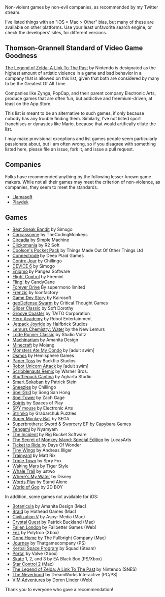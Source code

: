 Non-violent games by non-evil companies, as recommended by my Twitter stream.

I've listed things with an "iOS > Mac > Other" bias, but many of these are available on other platforms. Use your least unfavorite search engine, or check the developers' sites, for different versions.

## Thomson-Grannell Standard of Video Game Goodness

[The Legend of Zelda: A Link To The Past](http://en.wikipedia.org/wiki/The_Legend_of_Zelda:_A_Link_to_the_Past) by Nintendo is designated as the highest amount of artistic violence in a game and bad behavior in a company that is allowed on this list, given that both are considered by many to be the Greatest Of All Time. 

Companies like Zynga, PopCap, and their parent company Electronic Arts, produce games that are often fun, but addictive and freemium-driven, at least on the App Store. 

This list is meant to be an alternative to such games, if only because nobody has any trouble finding them. Similarly, I've not listed sport franchises or dynasties like Mario, because that would artifically dilute the list. 

I may make provisional exceptions and list games people seem particularly passionate about, but I am often wrong, so if you disagree with something listed here, please file an issue, fork it, and issue a pull request.

## Companies

Folks have recommended anything by the following lesser-known game makers. While not all their games may meet the criterion of non-violence, as companies, they seem to meet the standards.

* [Llamasoft](http://minotaurproject.co.uk/frontpage.php)
* [Playdek](http://www.playdekgames.com)

## Games

* [Beat Sneak Bandit](http://itunes.apple.com/us/app/beat-sneak-bandit/id473689550?mt=8) by Simogo
* [Carcassonne](http://itunes.apple.com/us/app/carcassonne/id375295479?mt=8) by TheCodingMonkeys
* [Circadia](http://itunes.apple.com/us/app/circadia/id489615659?mt=8) by Simple Machine
* [Clickomania](http://itunes.apple.com/us/app/clickomania/id357371876?mt=8) by R2 Soft
* [Coolson's Pocket Pack](https://itunes.apple.com/us/app/coolsons-pocket-pack/id807447730?mt=8) by Things Made Out Of Other Things Ltd
* [Connectrode](http://itunes.apple.com/us/app/connectrode/id438450056?mt=8) by Deep Plaid Games
* [Contre Jour](http://itunes.apple.com/us/app/contre-jour/id440693481?mt=8) by Chillingo
* [DEVICE 6](https://itunes.apple.com/us/app/device-6/id680366065?mt=8) by Simogo
* [Enigmo](http://itunes.apple.com/us/app/enigmo/id281736535?mt=8) by Pangea Software
* [Flight Control](http://itunes.apple.com/us/app/flight-control/id306220440?mt=8) by Firemint
* [Fling!](http://itunes.apple.com/us/app/fling!/id325815008?mt=8) by CandyCane
* [Forever Drive](http://itunes.apple.com/us/app/forever-drive/id442923846?mt=8) By supermono limited
* [Frenzic](http://itunes.apple.com/us/app/frenzic/id296581959?mt=8) by Iconfactory
* [Game Dev Story](http://itunes.apple.com/us/app/game-dev-story/id396085661?mt=8) by Kairosoft
* [geoDefense Swarm](http://itunes.apple.com/us/app/geodefense-swarm/id326563285?mt=8) by Critical Thought Games
* [Glider Classic](http://itunes.apple.com/us/app/glider-classic/id463484447?mt=8) by Soft Dorothy
* [Groove Coaster](http://itunes.apple.com/us/app/groove-coaster/id442689429?mt=8) by TAITO Corporation
* [Hero Academy](http://itunes.apple.com/us/app/hero-academy/id488156323?mt=8) by Robot Entertainment
* [Jetpack Joyride](http://itunes.apple.com/us/app/jetpack-joyride/id457446957?mt=8) by Halfbrick Studios
* [Lemurs Chemistry: Water](https://itunes.apple.com/us/app/lemurs-chemistry-water/id573492466?mt=8) by the New Lemurs
* [Lode Runner Classic](https://itunes.apple.com/us/app/lode-runner-classic/id582864706) by Studio Voltz
* [Machinarium](http://itunes.apple.com/us/app/machinarium/id459189186?mt=8) by Amanita Design
* [Minecraft](http://itunes.apple.com/us/app/minecraft-pocket-edition/id479516143?mt=8) by Mojang
* [Monsters Ate My Condo](http://itunes.apple.com/us/app/monsters-ate-my-condo/id459489208?mt=8) by [adult swim]
* [Osmos](http://itunes.apple.com/us/app/osmos/id382991304?mt=8) by Hemisphere Games
* [Paper Toss](http://itunes.apple.com/us/app/paper-toss/id317917431?mt=8) by Backflip Studios
* [Robot Unicorn Attack](http://en.wikipedia.org/wiki/Robot_Unicorn_Attack) by [adult swim]
* [Scribblenauts Remix](https://itunes.apple.com/us/app/scribblenauts-remix/id444844790?mt=8) by Warner Bros.
* [Shufflepuck Cantina](https://itunes.apple.com/us/app/shufflepuck-cantina/id553470733?mt=8) by Agharta Studio
* [Smart Sokoban](http://itunes.apple.com/us/app/smart-sokoban/id294016504?mt=8) by Patrick Stein
* [Sneezies](http://itunes.apple.com/us/app/sneezies/id298155609?mt=8) by Chillingo
* [SpellGrid](https://itunes.apple.com/us/app/spellgrid+-game-many-words/id707409923?mt=8) by Song San Hong
* [SpellTower](http://itunes.apple.com/us/app/spelltower/id476500832?mt=8) by Zach Gage
* [Spirits](https://itunes.apple.com/us/app/spirits-for-ipad/id388636935?mt=8) by Spaces of Play
* [SPY mouse](http://itunes.apple.com/us/app/spy-mouse/id445992496?mt=8) by Electronic Arts
* [Strimko](http://itunes.apple.com/us/app/strimko/id328286124?mt=8) by Grabarchuk Puzzles
* [Super Monkey Ball](https://itunes.apple.com/en/app/super-monkey-ball-2-sakura/id363644188?mt=8) by SEGA 
* [Superbrothers: Sword & Sworcery EP](http://itunes.apple.com/us/app/superbrothers-sword-sworcery/id424912055?mt=8) by Capybara Games
* [Tengami](https://itunes.apple.com/us/app/tengami/id794960248?l=en&mt=8) by Nyamyam
* [The Incident](http://itunes.apple.com/us/app/the-incident/id385533456?mt=8) by Big Bucket Software
* [The Secret of Monkey Island: Special Edition](https://itunes.apple.com/us/app/secret-monkey-island-special/id324741347?mt=8) by LucasArts
* [Ticket to Ride ](http://itunes.apple.com/us/app/ticket-to-ride/id432504470?mt=8)by Days Of Wonder
* [Tiny Wings](http://itunes.apple.com/us/app/tiny-wings/id417817520?mt=8) by Andreas Illiger
* [Trainyard](http://itunes.apple.com/us/app/trainyard/id348719156?mt=8) by Matt Rix
* [Triple Town](http://itunes.apple.com/us/app/triple-town/id490532168?mt=8) by Spry Fox
* [Waking Mars](http://itunes.apple.com/us/app/waking-mars/id462397814?mt=8) by Tiger Style
* [Whale Trail](http://itunes.apple.com/us/app/whale-trail/id450163154?mt=8) by ustwo
* [Where's My Water](http://itunes.apple.com/us/app/wheres-my-water/id449735650?mt=8) by Disney
* [Words Play](http://itunes.apple.com/us/app/words-play/id446768370?mt=8) by Stand Alone
* [World of Goo](http://itunes.apple.com/us/app/world-of-goo-hd/id401301276?mt=8) by 2D BOY

In addition, some games not available for iOS:

* [Botanicula](http://itunes.apple.com/us/app/botanicula/id517309256?mt=12) by Amanita Design (Mac)
* [Braid](http://itunes.apple.com/us/app/braid/id411902645?mt=12) by Hothead Games (Mac)
* [Civilization V](https://itunes.apple.com/en/app/civilization-v-campaign-edition/id439924718?mt=12) by Aspyr Media (Mac)
* [Crystal Quest](http://macintoshgarden.org/games/crystal-quest) by Patrick Buckland (Mac)
* [Fallen London](http://www.fallenlondon.com/) by Failbetter Games (Web)
* [Fez](http://en.wikipedia.org/wiki/Fez_(video_game)) by Polytron (Xbox)
* [Gone Home](http://gonehomegame.com) by The Fullbright Company (Mac)
* [Journey](http://en.wikipedia.org/wiki/Journey_(2012_video_game)) by Thatgamecompany (PS)
* [Kerbal Space Program](https://kerbalspaceprogram.com) by Squad (Steam)
* [Portal](http://en.wikipedia.org/wiki/Portal_(video_game)) by Valve (Xbox)
* [Skate](http://en.wikipedia.org/wiki/Skate_(Video_Game)) 1, 2, and 3 by EA Black Box (PS/Xbox)
* [Star Control 2](http://en.wikipedia.org/wiki/Star_Control_II) (Mac)
* [The Legend of Zelda: A Link To The Past](http://en.wikipedia.org/wiki/The_Legend_of_Zelda:_A_Link_to_the_Past) by Nintendo (SNES)
* [The Neverhood](https://en.wikipedia.org/wiki/The_Neverhood) by DreamWorks Interactive (PC/PS)
* [VIM Adventures](http://vim-adventures.com/) by Doron Linder (Web)

Thank you to everyone who gave a recommendation!

